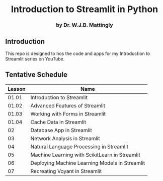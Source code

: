 # <center>Introduction to Streamlit in Python</center>
### <center>by Dr. W.J.B. Mattingly</center>

## Introduction
This repo is designed to hos the code and apps for my Introduction to Streamlit series on YouTube.

## Tentative Schedule

|Lesson|Name|
|------|----------|
|01.01   |Introduction to Streamlit   |
|01.02   |Advanced Features of Streamlit   |
|01.03   |Working with Forms in Streamlit   |
|01.04   |Cache Data in Streamlit   |
|02   |Database App in Streamlit|
|03  |Network Analysis in Streamlit   |
|04   |Natural Language Processing in Streamlit   |
|05   |Machine Learning with ScikitLearn in Streamlit   |
|06   |Deploying Machine Learning Models in Streamlit  |
|07   |Recreating Voyant in Streamlit   |
